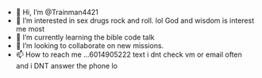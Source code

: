 - 👋 Hi, I’m @Trainman4421
- 👀 I’m interested in sex drugs rock and roll. lol God and wisdom is interest me most
- 🌱 I’m currently learning  the bible code talk
- 💞️ I’m looking to collaborate on new missions.
- 📫 How to reach me ...6014905222 text i dnt check vm or email often and i DNT answer the phone lo

<!---
Trainman4421/Trainman4421 is a ✨ special ✨ repository because its `README.md` (this file) appears on your GitHub profile.
You can click the Preview link to take a look at your changes.
--->

